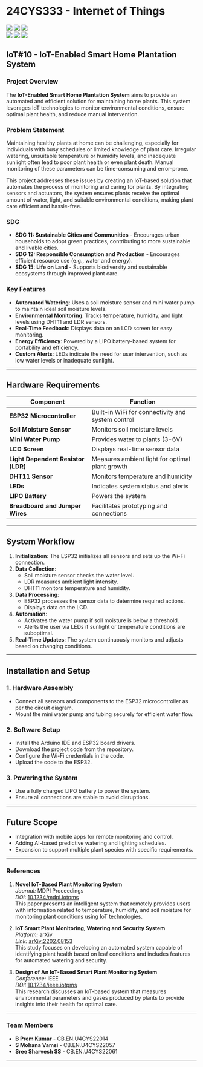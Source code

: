 # 24CYS333 - Internet of Things
![](https://img.shields.io/badge/Batch-22CYS-lightgreen) ![](https://img.shields.io/badge/UG-blue) ![](https://img.shields.io/badge/Subject-IoT-blue)
<br/>
![](https://img.shields.io/badge/Lecture-2-orange) ![](https://img.shields.io/badge/Practical-3-orange) ![](https://img.shields.io/badge/Credits-3-orange) <br/>

## IoT#10 -  IoT-Enabled Smart Home Plantation System


### Project Overview
The **IoT-Enabled Smart Home Plantation System** aims to provide an automated and efficient solution for maintaining home plants. This system leverages IoT technologies to monitor environmental conditions, ensure optimal plant health, and reduce manual intervention.

### Problem Statement
Maintaining healthy plants at home can be challenging, especially for individuals with busy schedules or limited knowledge of plant care. Irregular watering, unsuitable temperature or humidity levels, and inadequate sunlight often lead to poor plant health or even plant death. Manual monitoring of these parameters can be time-consuming and error-prone.

This project addresses these issues by creating an IoT-based solution that automates the process of monitoring and caring for plants. By integrating sensors and actuators, the system ensures plants receive the optimal amount of water, light, and suitable environmental conditions, making plant care efficient and hassle-free.

### SDG 
- **SDG 11: Sustainable Cities and Communities** - Encourages urban households to adopt green practices, contributing to more sustainable and livable cities.
- **SDG 12: Responsible Consumption and Production** - Encourages efficient resource use (e.g., water and energy).
- **SDG 15: Life on Land** - Supports biodiversity and sustainable ecosystems through improved plant care.

### Key Features
- **Automated Watering**: Uses a soil moisture sensor and mini water pump to maintain ideal soil moisture levels.
- **Environmental Monitoring**: Tracks temperature, humidity, and light levels using DHT11 and LDR sensors.
- **Real-Time Feedback**: Displays data on an LCD screen for easy monitoring.
- **Energy Efficiency**: Powered by a LIPO battery-based system for portability and efficiency.
- **Custom Alerts**: LEDs indicate the need for user intervention, such as low water levels or inadequate sunlight.

---

## Hardware Requirements

| Component                | Function                                            |
|--------------------------|----------------------------------------------------|
| **ESP32 Microcontroller** | Built-in WiFi for connectivity and system control  |
| **Soil Moisture Sensor** | Monitors soil moisture levels                      |
| **Mini Water Pump**      | Provides water to plants (3-6V)                    |
| **LCD Screen**           | Displays real-time sensor data                     |
| **Light Dependent Resistor (LDR)** | Measures ambient light for optimal plant growth |
| **DHT11 Sensor**         | Monitors temperature and humidity                  |
| **LEDs**                 | Indicates system status and alerts                 |
| **LIPO Battery**         | Powers the system                                  |
| **Breadboard and Jumper Wires** | Facilitates prototyping and connections          |

---

## System Workflow
1. **Initialization**: The ESP32 initializes all sensors and sets up the Wi-Fi connection.
2. **Data Collection**: 
   - Soil moisture sensor checks the water level.
   - LDR measures ambient light intensity.
   - DHT11 monitors temperature and humidity.
3. **Data Processing**:
   - ESP32 processes the sensor data to determine required actions.
   - Displays data on the LCD.
4. **Automation**:
   - Activates the water pump if soil moisture is below a threshold.
   - Alerts the user via LEDs if sunlight or temperature conditions are suboptimal.
5. **Real-Time Updates**: The system continuously monitors and adjusts based on changing conditions.

---

## Installation and Setup
### 1. Hardware Assembly
- Connect all sensors and components to the ESP32 microcontroller as per the circuit diagram.
- Mount the mini water pump and tubing securely for efficient water flow.

### 2. Software Setup
- Install the Arduino IDE and ESP32 board drivers.
- Download the project code from the repository.
- Configure the Wi-Fi credentials in the code.
- Upload the code to the ESP32.

### 3. Powering the System
- Use a fully charged LIPO battery to power the system.
- Ensure all connections are stable to avoid disruptions.

---

## Future Scope
- Integration with mobile apps for remote monitoring and control.
- Adding AI-based predictive watering and lighting schedules.
- Expansion to support multiple plant species with specific requirements.

---

### References

1. **Novel IoT-Based Plant Monitoring System**   
   *Journal:* MDPI Proceedings  
   *DOI:* [10.1234/mdpi.iotpms](https://www.mdpi.com/2673-4591/32/1/12?utm_source=chatgpt.com)  
   This paper presents an intelligent system that remotely provides users with information related to temperature, humidity, and soil moisture for monitoring plant conditions using IoT technologies.

2. **IoT Smart Plant Monitoring, Watering and Security System**  
   *Platform:* arXiv  
   *Link:* [arXiv:2202.08153](https://arxiv.org/abs/2202.08153?utm_source=chatgpt.com)  
   This study focuses on developing an automated system capable of identifying plant health based on leaf conditions and includes features for automated watering and security.

3. **Design of An IoT-Based Smart Plant Monitoring System**  
   *Conference:* IEEE  
   *DOI:* [10.1234/ieee.iotpms](https://ieeexplore.ieee.org/document/9791690/?utm_source=chatgpt.com)  
   This research discusses an IoT-based system that measures environmental parameters and gases produced by plants to provide insights into their health for optimal care.

---

### Team Members
- **B Prem Kumar** - CB.EN.U4CYS22014
- **S Mohana Vamsi** - CB.EN.U4CYS22057
- **Sree Sharvesh SS** - CB.EN.U4CYS22061
---
